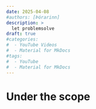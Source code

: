```yaml
---
date: 2025-04-08
#authors: [Þórarinn]
description: >
  let problemsolve
draft: true
#categories:
#  - YouTube Videos
#  - Material for MkDocs
#tags:
#  - YouTube
#  - Material for MkDocs
---
```


# Under the scope